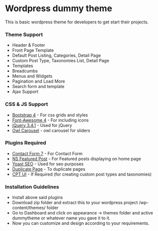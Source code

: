 # Wordpress dummy theme

This is basic wordpress theme for developers to get start their projects.

### Theme Support

* Header & Footer
* Front Page Template
* Default Post Listing, Categories, Detail Page
* Custom Post Type, Taxonomies List, Detail Page
* Templates
* Breadcumbs
* Menus and Widgets
* Pagination and Load More
* Search form and template
* Ajax Support

### CSS & JS Support

* [Bootstrap 4](https://getbootstrap.com/docs/4.0/getting-started/download/) - For css grids and styles
* [Font-Awesome 4](https://fontawesome.com/v4.7.0/get-started/) - For including icons
* [jQuery 3.4.1](https://jquery.com/download/) - Used for jQuery
* [Owl Carousel](https://owlcarousel2.github.io/OwlCarousel2/) - owl carousel for sliders



### Plugins Required

* [Contact Form 7](https://wordpress.org/plugins/contact-form-7/) - For Contact Form 
* [NS Featured Post](https://wordpress.org/plugins/ns-featured-posts/) - For Featured posts displaying on home page
* [Yoast SEO](https://wordpress.org/plugins/wordpress-seo/) - Used for seo purposes
* [Duplicate Page](https://wordpress.org/plugins/duplicate-page/) -  To duplicate pages
* [CPT UI](https://wordpress.org/plugins/custom-post-type-ui/) - If Required (for creating custom post types and taxonomies)

### Installation Guidelines

* Install above said plugins
* Download zip folder and extract this to your wordpress project /wp-content/themes/ folder
* Go to Dashboard and click on appearance -> themes folder and active dummytheme or whatever name you gave it to it.
* Now you can customize and design according to your requirements.
